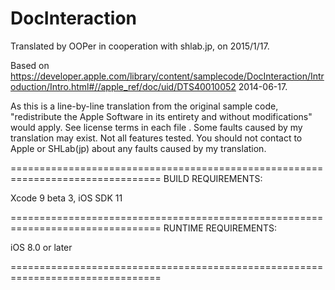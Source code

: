 # DocInteraction

Translated by OOPer in cooperation with shlab.jp, on 2015/1/17.

Based on
<https://developer.apple.com/library/content/samplecode/DocInteraction/Introduction/Intro.html#//apple_ref/doc/uid/DTS40010052>
2014-06-17.

As this is a line-by-line translation from the original sample code, "redistribute the Apple Software in its entirety and without modifications" would apply. See license terms in each file .
Some faults caused by my translation may exist. Not all features tested.
You should not contact to Apple or SHLab(jp) about any faults caused by my translation.

================================================================================
BUILD REQUIREMENTS:

Xcode 9 beta 3, iOS SDK 11

================================================================================
RUNTIME REQUIREMENTS:

iOS 8.0 or later

================================================================================
